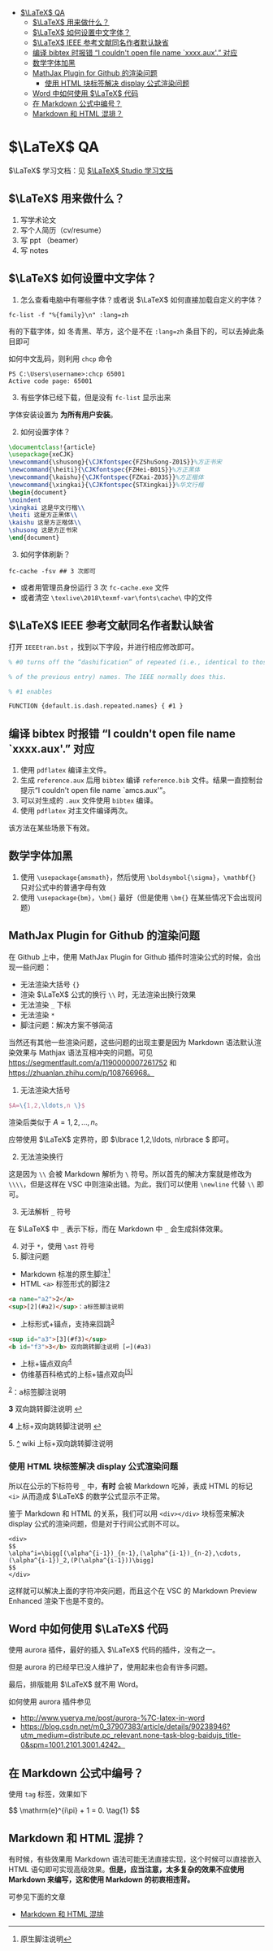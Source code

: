 
- [$\LaTeX$ QA](#latex-qa)
  - [$\LaTeX$ 用来做什么？](#latex-用来做什么)
  - [$\LaTeX$ 如何设置中文字体？](#latex-如何设置中文字体)
  - [$\LaTeX$ IEEE 参考文献同名作者默认缺省](#latex-ieee-参考文献同名作者默认缺省)
  - [编译 bibtex 时报错 “I couldn't open file name `xxxx.aux'.” 对应](#编译-bibtex-时报错-i-couldnt-open-file-name-xxxxaux-对应)
  - [数学字体加黑](#数学字体加黑)
  - [MathJax Plugin for Github 的渲染问题](#mathjax-plugin-for-github-的渲染问题)
    - [使用 HTML 块标签解决 display 公式渲染问题](#使用-html-块标签解决-display-公式渲染问题)
  - [Word 中如何使用 $\LaTeX$ 代码](#word-中如何使用-latex-代码)
  - [在 Markdown 公式中编号？](#在-markdown-公式中编号)
  - [Markdown 和 HTML 混排？](#markdown-和-html-混排)
# $\LaTeX$ QA

$\LaTeX$ 学习文档：见 [$\LaTeX$ Studio 学习文档](https://www.latexstudio.net/archives/51802.html)

## $\LaTeX$ 用来做什么？

1. 写学术论文
2. 写个人简历（cv/resume）
3. 写 ppt （beamer）
4. 写 notes


## $\LaTeX$ 如何设置中文字体？

1. 怎么查看电脑中有哪些字体？或者说 $\LaTeX$ 如何直接加载自定义的字体？

``` shell
fc-list -f "%{family}\n" :lang=zh
```

有的下载字体，如 冬青黑、苹方，这个是不在 `:lang=zh` 条目下的，可以去掉此条目即可

如何中文乱码，则利用 `chcp` 命令

``` shell
PS C:\Users\username>:chcp 65001
Active code page: 65001
```

3. 有些字体已经下载，但是没有 `fc-list` 显示出来

字体安装设置为 **为所有用户安装**。

2. 如何设置字体？

``` tex
\documentclass!{article}
\usepackage{xeCJK}
\newcommand{\shusong}{\CJKfontspec{FZShuSong-Z01S}}%方正书宋
\newcommand{\heiti}{\CJKfontspec{FZHei-B01S}}%方正黑体
\newcommand{\kaishu}{\CJKfontspec{FZKai-Z03S}}%方正楷体
\newcommand{\xingkai}{\CJKfontspec{STXingkai}}%华文行楷
\begin{document}
\noindent
\xingkai 这是华文行楷\\
\heiti 这是方正黑体\\
\kaishu 这是方正楷体\\
\shusong 这是方正书宋
\end{document}
```

3. 如何字体刷新？

``` shell
fc-cache -fsv ## 3 次即可
```

* 或者用管理员身份运行 3 次 `fc-cache.exe` 文件
* 或者清空 `\texlive\2018\texmf-var\fonts\cache\` 中的文件

## $\LaTeX$ IEEE 参考文献同名作者默认缺省

打开 `IEEEtran.bst` ，找到以下字段，并进行相应修改即可。

``` tex
% #0 turns off the “dashification” of repeated (i.e., identical to those

% of the previous entry) names. The IEEE normally does this.

% #1 enables

FUNCTION {default.is.dash.repeated.names} { #1 }
```

## 编译 bibtex 时报错 “I couldn't open file name `xxxx.aux'.” 对应

1. 使用 `pdflatex` 编译主文件。
2. 生成 `reference.aux` 后用 `bibtex` 编译 `reference.bib` 文件。结果一直控制台提示“I couldn't open file name `amcs.aux'”。
3. 可以对生成的 `.aux` 文件使用 `bibtex` 编译。
4. 使用 `pdflatex` 对主文件编译两次。

该方法在某些场景下有效。

## 数学字体加黑

1. 使用 `\usepackage{amsmath}`，然后使用 `\boldsymbol{\sigma}`，`\mathbf{}` 只对公式中的普通字母有效
2. 使用 `\usepackage{bm}`，`\bm{}` 最好（但是使用 `\bm{}` 在某些情况下会出现问题）


## MathJax Plugin for Github 的渲染问题

在 Github 上中，使用 MathJax Plugin for Github 插件时渲染公式的时候，会出现一些问题：

* 无法渲染大括号 `{}`
* 渲染 $\LaTeX$ 公式的换行 `\\` 时，无法渲染出换行效果
* 无法渲染 `_` 下标
* 无法渲染 `*` 
* 脚注问题：解决方案不够简洁

当然还有其他一些渲染问题，这些问题的出现主要是因为 Markdown 语法默认渲染效果与 Mathjax 语法互相冲突的问题。可见 https://segmentfault.com/a/1190000007261752 和 https://zhuanlan.zhihu.com/p/108766968。

1. 无法渲染大括号

```tex
$A=\{1,2,\ldots,n \}$
```

渲染后类似于 $A=1,2,\ldots,n$。

应带使用 $\LaTeX$ 定界符，即 $\lbrace 1,2,\ldots, n\rbrace $ 即可。

2. 无法渲染换行

这是因为 `\\` 会被 Markdown 解析为 `\` 符号。所以首先的解决方案就是修改为 `\\\\`，但是这样在 VSC 中则渲染出错。为此，我们可以使用 `\newline` 代替 `\\` 即可。


3. 无法解析 `_` 符号

在 $\LaTeX$ 中 `_` 表示下标，而在 Markdown 中 `_` 会生成斜体效果。

4. 对于 `*`，使用 `\ast` 符号
5. 脚注问题

* Markdown 标准的原生脚注[^1]
* HTML `<a>` 标签形式的脚注<a name="a2">2</a>

```html
<a name="a2">2</a>
<sup>[2](#a2)</sup>：a标签脚注说明
```

* 上标形式+锚点，支持来回跳<sup id="a3">[3](#f3)</sup>


```html
<sup id="a3">[3](#f3)</sup>
<b id="f3">3</b> 双向跳转脚注说明 [↩](#a3)
```

* 上标+锚点双向<sup id="a4">[4](#f4)</sup>
* 仿维基百科格式的上标+锚点双向<sup id="a5">[[5]](#f5)</sup>


[^1]: 原生脚注说明

<sup>[2](#a2)</sup>：a标签脚注说明

<b id="f3">3</b> 双向跳转脚注说明 [↩](#a3)

<b id="f4">4</b> 上标+双向跳转脚注说明 [↩](#a4)

<span id="f5">5. [^](#a5)</span> wiki 上标+双向跳转脚注说明



### 使用 HTML 块标签解决 display 公式渲染问题

所以在公示的下标符号 `_` 中，**有时** 会被 Markdown 吃掉，表成 HTML 的标记 `<i>` 从而造成 $\LaTeX$ 的数学公式显示不正常。

鉴于 Markdown 和 HTML 的关系，我们可以用 `<div></div>` 块标签来解决 display 公式的渲染问题，但是对于行间公式则不可以。

```
<div>
$$
\alpha^i=\bigg[(\alpha^{i-1})_{n-1},(\alpha^{i-1})_{n-2},\cdots,(\alpha^{i-1})_2,(P(\alpha^{i-1}))\bigg]
$$
</div>
```

这样就可以解决上面的字符冲突问题，而且这个在 VSC 的 Markdown Preview Enhanced 渲染下也是不变的。

## Word 中如何使用 $\LaTeX$ 代码

使用 aurora 插件，最好的插入 $\LaTeX$ 代码的插件，没有之一。

但是 aurora 的已经早已没人维护了，使用起来也会有许多问题。

最后，排版能用 $\LaTeX$ 就不用 Word。

如何使用 aurora 插件参见 
* http://www.yuerya.me/post/aurora-%7C-latex-in-word 
* https://blog.csdn.net/m0_37907383/article/details/90238946?utm_medium=distribute.pc_relevant.none-task-blog-baidujs_title-0&spm=1001.2101.3001.4242。

## 在 Markdown 公式中编号？

使用 `tag` 标签，效果如下

<div>
$$
\mathrm{e}^{i\pi} + 1 = 0. \tag{1}
$$
</div>

## Markdown 和 HTML 混排？

有时候，有些效果用 Markdown 语法可能无法直接实现，这个时候可以直接嵌入 HTML 语句即可实现高级效果。**但是，应当注意，太多复杂的效果不应使用 Markdown 来编写，这和使用 Markdown 的初衷相违背。**

可参见下面的文章
* [Markdown 和 HTML 混排](https://ucren.com/blog/archives/747)
